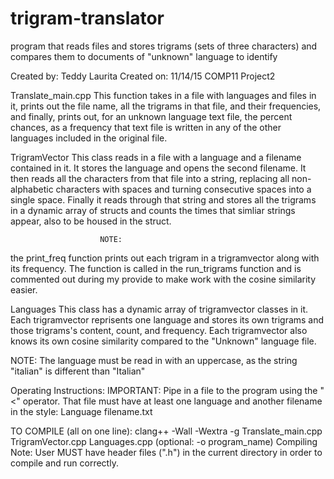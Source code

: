 # trigram-translator
program that reads files and stores trigrams (sets of three characters) and compares them to documents of "unknown" language to identify

Created by: Teddy Laurita
Created on: 11/14/15
COMP11
Project2

Translate_main.cpp
    This function takes in a file with languages and files
in it, prints out the file name, all the trigrams in that file, and their
frequencies, and finally, prints out, for an unknown language text file,
the percent chances, as a frequency that text file is written in any of
the other languages included in the original file.

TrigramVector
   This class reads in a file with a language and a filename
contained in it. It stores the language and opens the second
filename. It then reads all the characters from that file into a
string, replacing all non-alphabetic characters with spaces
and turning consecutive spaces into a single space.
Finally it reads through that string and stores all the trigrams
in a dynamic array of structs and counts the times that simliar
strings appear, also to be housed in the struct.

                        NOTE:
the print_freq function prints out each trigram in a
trigramvector along with its frequency. The function is called in the
run_trigrams function and is commented out during my provide to make
work with the cosine similarity easier.

Languages
    This class has a dynamic array of trigramvector
classes in it. Each trigramvector reprisents one language and stores its
own trigrams and those trigrams's content, count, and frequency. Each
trigramvector also knows its own cosine similarity compared to the "Unknown"
language file.

NOTE: The language must be read in with an uppercase, as
      the string "italian" is different than "Italian"

Operating Instructions: IMPORTANT: Pipe in a file to the
program using the "<" operator. That file must have at least
one language and another filename in the style:
            Language filename.txt

TO COMPILE (all on one line):
    clang++ -Wall -Wextra -g Translate_main.cpp TrigramVector.cpp
    Languages.cpp (optional: -o program_name)
Compiling Note: User MUST have header files (".h") in the
    current directory in order to compile and run correctly.

